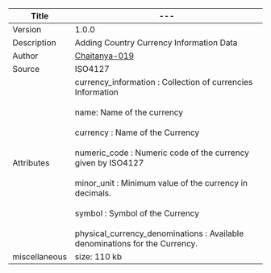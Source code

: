 | Title         | ---                                                                                                                                                                                                                                                                                                                                                                                                            |
|---------------|----------------------------------------------------------------------------------------------------------------------------------------------------------------------------------------------------------------------------------------------------------------------------------------------------------------------------------------------------------------------------------------------------------------|
| Version       | 1.0.0                                                                                                                                                                                                                                                                                                                                                                                                          |
| Description   | Adding Country Currency Information Data                                                                                                                                                                                                                                                                                                                                                                       |
| Author        | [Chaitanya-019](https://github.com/Chaitanya-019)                                                                                                                                                                                                                                                                                                                                                              |
| Source        | ISO4127                                                                                                                                                                                                                                                                                                                                                                                                        |
| Attributes    | currency_information :  Collection of currencies Information <br><br> name: Name of the currency <br><br> currency : Name of the Currency <br><br> numeric_code : Numeric code of the currency given by ISO4127 <br><br> minor_unit : Minimum value of the currency in decimals. <br><br> symbol : Symbol of the Currency <br><br> physical_currency_denominations : Available denominations for the Currency. |
| miscellaneous | size: 110 kb                                                                                                                                                                                                                                                                                                                                                                                                   |                                                                                                                                                                                                                                                                                                                                                                                                       |